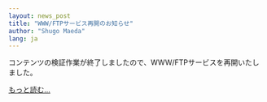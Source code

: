 ```yaml
---
layout: news_post
title: "WWW/FTPサービス再開のお知らせ"
author: "Shugo Maeda"
lang: ja
---
```


コンテンツの検証作業が終了しましたので、WWW/FTPサービスを再開いたしました。

[もっと読む...](/ja/announce3.txt)
